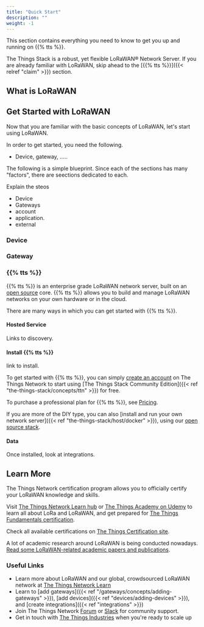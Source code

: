 ```yaml
---
title: "Quick Start"
description: ""
weight: -1
---
```


This section contains everything you need to know to get you up and running on {{% tts %}}.

<!--more-->

The Things Stack is a robust, yet flexible LoRaWAN® Network Server. If you are already familiar with LoRaWAN, skip ahead to the [{{% tts %}}]({{< relref "claim" >}}) section.

## What is LoRaWAN

## Get Started with LoRaWAN

Now that you are familiar with the basic concepts of LoRaWAN, let's start using LoRaWAN.

In order to get started, you need the following.

- Device, gateway, .....

The following is a simple blueprint. Since each of the sections has many "factors", there are seections dedicated to each.

Explain the steos

- Device
- Gateways
- account
- application.
- external

### Device

### Gateway

### {{% tts %}}

{{% tts %}} is an enterprise grade LoRaWAN network server, built on an [open source](https://github.com/TheThingsNetwork/lorawan-stack) core. {{% tts %}} allows you to build and manage LoRaWAN networks on your own hardware or in the cloud.

There are many ways in which you can get started with {{% tts %}}.

#### Hosted Service

Links to discovery.


#### Install {{% tts %}}

link to install.

To get started with {{% tts %}}, you can simply [create an account](https://console.cloud.thethings.network) on The Things Network to start using [The Things Stack Community Edition]({{< ref "the-things-stack/concepts/ttn" >}}) for free.

To purchase a professional plan for {{% tts %}}, see [Pricing](https://accounts.thethingsindustries.com/fee-calculator).

If you are more of the DIY type, you can also [install and run your own network server]({{< ref "the-things-stack/host/docker" >}}), using our [open source stack](https://github.com/TheThingsNetwork/lorawan-stack).

#### Data

Once installed, look at integrations.

## Learn More

The Things Network certification program allows you to officially certify your LoRaWAN knowledge and skills.

Visit [The Things Network Learn hub](https://www.thethingsnetwork.org/docs/lorawan/) or [The Things Academy on Udemy](https://www.udemy.com/course/lorawan-fundamentals/) to learn all about LoRa and LoRaWAN, and get prepared for [The Things Fundamentals certification](https://www.thethingsnetwork.org/achievements/a/the-things-certified-fundamentals/).

Check all available certifications on [The Things Certification site](https://www.thethingsnetwork.org/achievements/certificates/).

A lot of academic research around LoRaWAN is being conducted nowadays. [Read some LoRaWAN-related academic papers and publications](https://www.thethingsnetwork.org/docs/lorawan/academic/).

### Useful Links

- Learn more about LoRaWAN and our global, crowdsourced LoRaWAN network at [The Things Network Learn](https://thethingsnetwork.org/docs)
- Learn to [add gateways]({{< ref "/gateways/concepts/adding-gateways" >}}), [add devices]({{< ref "devices/adding-devices" >}}), and [create integrations]({{< ref "integrations" >}})
- Join The Things Network [Forum](https://www.thethingsnetwork.org/forum/) or [Slack](https://thethingsnetwork.slack.com/) for community support.
- Get in touch with [The Things Industries](https://thethingsindustries.com) when you're ready to scale up
